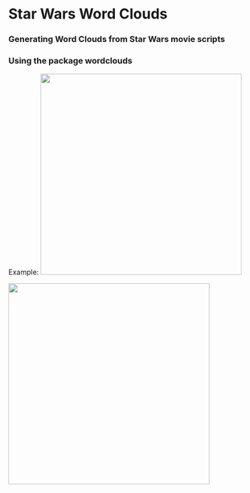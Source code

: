 # Star Wars Word Clouds

### Generating Word Clouds from Star Wars movie scripts
### Using the package wordclouds

Example:
<img src="https://user-images.githubusercontent.com/53508807/162674452-9a4c9447-4ad5-413b-9f0d-5c16dd185c1a.gif" width="400">

<img src="https://user-images.githubusercontent.com/53508807/162674597-ecbf65a8-2852-42e4-b6c1-b6fe785d4cb4.png" width="400">
